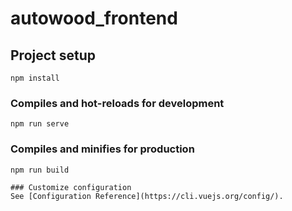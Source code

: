 # autowood_frontend

## Project setup
```
npm install
```

### Compiles and hot-reloads for development
```
npm run serve
```

### Compiles and minifies for production
```
npm run build

### Customize configuration
See [Configuration Reference](https://cli.vuejs.org/config/).
